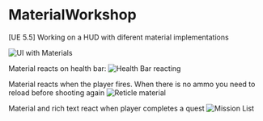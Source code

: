 # MaterialWorkshop
[UE 5.5] Working on a HUD with diferent material implementations

![UI with Materials](https://github.com/user-attachments/assets/c68b4ad9-31ee-46f5-a88f-db5203c3c61b)

Material reacts on health bar:
![Health Bar reacting](https://github.com/user-attachments/assets/7a367113-3a62-4eef-8006-db39b1eb5cde)

Material reacts when the player fires. When there is no ammo you need to reload before shooting again
![Reticle material](https://github.com/user-attachments/assets/626bb7b1-8589-4003-affa-1652ae54a5ed)

Material and rich text react when player completes a quest
![Mission List](https://github.com/user-attachments/assets/a6fb2264-095d-443f-8166-8f9f767bd26d)
